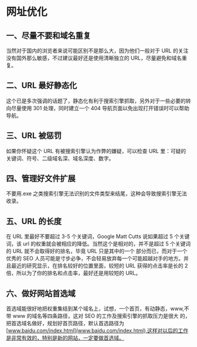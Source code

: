 # 网址优化

## 一、尽量不要和域名重复　　
当然对于国内的浏览者来说可能区别不是那么大，因为他们一般对于 URL 的关注没有国外那么敏感，不过建议最好还是使用清晰独立的 URL，尽量避免和域名重复。

## 二、URL 最好静态化　
这个已是多次强调的话题了，静态化有利于搜索引擎抓取，另外对于一些必要的转向尽量使用 301 处理，同时建立一个 404 导航页面以免出现打开错误时可以帮助导航。

## 三、URL 被惩罚　
如果你怀疑这个 URL 有被搜索引擎认为作弊的嫌疑，可以检查 URL 里：可疑的关键词、符号、二级域名深、域名深度、数字。

## 四、管理好文件扩展　
不要用.exe 之类搜索引擎无法识别的文件类型来结尾，这种会导致搜索引擎无法收录。

## 五、URL 的长度
在 URL 里最好不要超过 3-5 个关键词，Google Matt Cutts 说如果超过 5 个关键词，该 url 的权重就会被相应的降低。当然这个是相对的，并不是超过 5 个关键词的 URL 就不会取得好的排名，毕竟 URL 只是其中的一个 部分而已，而对于一个优秀的 SEO 人员可能是寸步必争，不会轻易放弃每一个可能超越对手的地方。并且最近的研究显示，在排名较好的位置里面，较短的 URL 获得的点击率是长的 2 倍，所以为了你的排名和点击率，最好还是用较短的 URL。

## 六、做好网站首选域
首选域能很好地把权重集结到某个域名上，试想，一个首页，有动静态，www,不带 www 的域名等四条路径，这对 SEO 的工作及搜索引擎的抓取压力是很大 的，把首选域名做好，规划好首页路径，默认首选路径为 [www.baidu.com/index.html](www.baidu.com/index.html),这样对以后的工作是非常有效的，特别是新的网站，一定要做首选域。